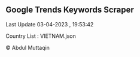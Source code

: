 

## Google Trends Keywords Scraper 
 
Last Update 03-04-2023 , 19:53:42

Country List :
VIETNAM.json



© Abdul Muttaqin 
